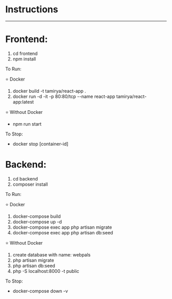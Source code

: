 # Instructions
-----
# Frontend:
1. cd frontend
2. npm install

To Run:

⭐ Docker
1. docker build -t tamirya/react-app .
2. docker run -d -it  -p 80:80/tcp --name react-app tamirya/react-app:latest

⭐ Without Docker
- npm run start

To Stop:
- docker stop [container-id]
# Backend:
1. cd backend
2. composer install

To Run:

⭐ Docker
1. docker-compose build
2. docker-compose up -d
3. docker-compose exec app php artisan migrate
4. docker-compose exec app php artisan db:seed

⭐ Without Docker
1. create database with name: webpals
2. php artisan migrate
3. php artisan db:seed 
4. php -S localhost:8000 -t public

To Stop:
- docker-compose down -v
